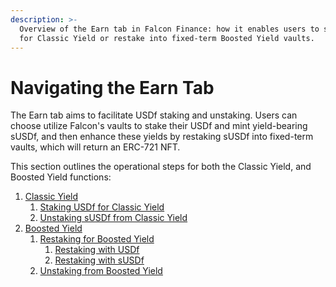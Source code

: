 ```yaml
---
description: >-
  Overview of the Earn tab in Falcon Finance: how it enables users to stake USDf
  for Classic Yield or restake into fixed-term Boosted Yield vaults.
---
```


# Navigating the Earn Tab

The Earn tab aims to facilitate USDf staking and unstaking. Users can choose utilize Falcon's vaults to stake their USDf and mint yield-bearing sUSDf, and then enhance these yields by restaking sUSDf into fixed-term vaults, which will return an ERC-721 NFT.&#x20;

This section outlines the operational steps for both the Classic Yield, and Boosted Yield functions:

1. [Classic Yield](classic-yield/)
   1. [Staking USDf for Classic Yield](classic-yield/staking-usdf-for-classic-yield.md)
   2. [Unstaking sUSDf from Classic Yield](classic-yield/unstaking-susdf-from-classic-yield.md)
2. [Boosted Yield](boosted-yield/)
   1. [Restaking for Boosted Yield](boosted-yield/restaking-for-boosted-yield/)
      1. [Restaking with USDf](boosted-yield/restaking-for-boosted-yield/restaking-with-usdf.md)
      2. [Restaking with sUSDf](boosted-yield/restaking-for-boosted-yield/restaking-with-susdf.md)
   2. [Unstaking from Boosted Yield](boosted-yield/unstaking-from-boosted-yield.md)

